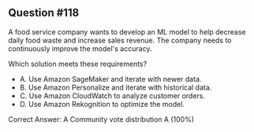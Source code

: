 ## Question #118

A food service company wants to develop an ML model to help decrease daily food waste and increase sales revenue. The company needs to continuously improve the model's accuracy.

Which solution meets these requirements?

- A. Use Amazon SageMaker and iterate with newer data.
- B. Use Amazon Personalize and iterate with historical data.
- C. Use Amazon CloudWatch to analyze customer orders.
- D. Use Amazon Rekognition to optimize the model. 

Correct Answer: 
A Community vote distribution A (100%)
